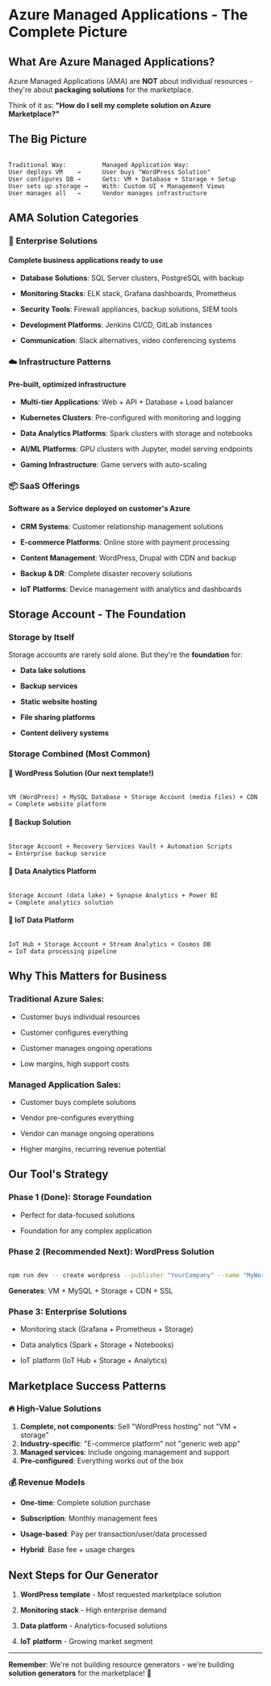 # Azure Managed Applications - The Complete Picture

## What Are Azure Managed Applications? 

Azure Managed Applications (AMA) are **NOT** about individual resources - they're about **packaging solutions** for the marketplace.

Think of it as: **"How do I sell my complete solution on Azure Marketplace?"**

## The Big Picture

```

Traditional Way:          Managed Application Way:
User deploys VM    →      User buys "WordPress Solution"
User configures DB →      Gets: VM + Database + Storage + Setup
User sets up storage →    With: Custom UI + Management Views
User manages all   →      Vendor manages infrastructure

```

## AMA Solution Categories

### 🏢 **Enterprise Solutions**

#### Complete business applications ready to use

- **Database Solutions**: SQL Server clusters, PostgreSQL with backup

- **Monitoring Stacks**: ELK stack, Grafana dashboards, Prometheus

- **Security Tools**: Firewall appliances, backup solutions, SIEM tools

- **Development Platforms**: Jenkins CI/CD, GitLab instances

- **Communication**: Slack alternatives, video conferencing systems

### ☁️ **Infrastructure Patterns** 

#### Pre-built, optimized infrastructure

- **Multi-tier Applications**: Web + API + Database + Load balancer

- **Kubernetes Clusters**: Pre-configured with monitoring and logging

- **Data Analytics Platforms**: Spark clusters with storage and notebooks

- **AI/ML Platforms**: GPU clusters with Jupyter, model serving endpoints

- **Gaming Infrastructure**: Game servers with auto-scaling

### 📦 **SaaS Offerings**

#### Software as a Service deployed on customer's Azure

- **CRM Systems**: Customer relationship management solutions

- **E-commerce Platforms**: Online store with payment processing

- **Content Management**: WordPress, Drupal with CDN and backup

- **Backup & DR**: Complete disaster recovery solutions

- **IoT Platforms**: Device management with analytics and dashboards

## Storage Account - The Foundation

### **Storage by Itself**

Storage accounts are rarely sold alone. But they're the **foundation** for:

- **Data lake solutions**

- **Backup services** 

- **Static website hosting**

- **File sharing platforms**

- **Content delivery systems**

### **Storage Combined (Most Common)**

#### **🎯 WordPress Solution** (Our next template!)

```

VM (WordPress) + MySQL Database + Storage Account (media files) + CDN
= Complete website platform

```

#### **🎯 Backup Solution**

```

Storage Account + Recovery Services Vault + Automation Scripts
= Enterprise backup service

```

#### **🎯 Data Analytics Platform**

```

Storage Account (data lake) + Synapse Analytics + Power BI
= Complete analytics solution

```

#### **🎯 IoT Data Platform**

```

IoT Hub + Storage Account + Stream Analytics + Cosmos DB
= IoT data processing pipeline

```

## Why This Matters for Business

### **Traditional Azure Sales**:

- Customer buys individual resources

- Customer configures everything

- Customer manages ongoing operations

- Low margins, high support costs

### **Managed Application Sales**:

- Customer buys complete solutions

- Vendor pre-configures everything

- Vendor can manage ongoing operations

- Higher margins, recurring revenue potential

## Our Tool's Strategy

### **Phase 1 (Done)**: Storage Foundation

- Perfect for data-focused solutions

- Foundation for any complex application

### **Phase 2 (Recommended Next)**: WordPress Solution

```bash

npm run dev -- create wordpress --publisher "YourCompany" --name "MyWordPress"

```

**Generates**: VM + MySQL + Storage + CDN + SSL

### **Phase 3**: Enterprise Solutions

- Monitoring stack (Grafana + Prometheus + Storage)

- Data analytics (Spark + Storage + Notebooks)

- IoT platform (IoT Hub + Storage + Analytics)

## Marketplace Success Patterns

### **🔥 High-Value Solutions**

1. **Complete, not components**: Sell "WordPress hosting" not "VM + storage"
2. **Industry-specific**: "E-commerce platform" not "generic web app"
3. **Managed services**: Include ongoing management and support
4. **Pre-configured**: Everything works out of the box

### **💰 Revenue Models**

- **One-time**: Complete solution purchase

- **Subscription**: Monthly management fees

- **Usage-based**: Pay per transaction/user/data processed

- **Hybrid**: Base fee + usage charges

## Next Steps for Our Generator

1. **WordPress template** - Most requested marketplace solution

2. **Monitoring stack** - High enterprise demand  

3. **Data platform** - Analytics-focused solutions

4. **IoT platform** - Growing market segment

---


**Remember**: We're not building resource generators - we're building **solution generators** for the marketplace! 🚀
